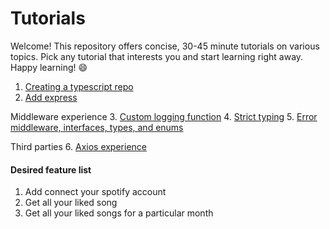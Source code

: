# Tutorials

Welcome! This repository offers concise, 30-45 minute tutorials on various topics. Pick any tutorial that interests you and start learning right away. Happy learning! :smile:

 1. [Creating a typescript repo](typescript/typescript_intro.md)
 2. [Add express](typescript/adding_express.md)

   Middleware experience
3. [Custom logging function](typescript/middleware_basic)
4. [Strict typing](typescript/typescript_basic)
5. [Error middleware, interfaces, types, and enums](typescript/middleware_basic)

   Third parties
6. [Axios experience](typescript/axios_intro)
#### Desired feature list
1. Add connect your spotify account
2. Get all your liked song
3. Get all your liked songs for a particular month